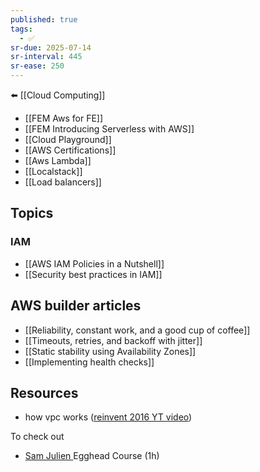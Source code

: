 ```yaml
---
published: true
tags:
  - ✅
sr-due: 2025-07-14
sr-interval: 445
sr-ease: 250
---
```

⬅️ [[Cloud Computing]]

- [[FEM Aws for FE]]
- [[FEM Introducing Serverless with AWS]]
- [[Cloud Playground]]
- [[AWS Certifications]]
- [[Aws Lambda]]
- [[Localstack]]
- [[Load balancers]]

## Topics
### IAM
- [[AWS IAM Policies in a Nutshell]]
- [[Security best practices in IAM]]

## AWS builder articles
- [[Reliability, constant work, and a good cup of coffee]]
- [[Timeouts, retries, and backoff with jitter]]
- [[Static stability using Availability Zones]]
- [[Implementing health checks]]

## Resources
- how vpc works ([reinvent 2016 YT video](https://www.youtube.com/watch?v=St3SE4LWhKo))

To check out
- [Sam Julien ](https://egghead.io/courses/cloud-infrastructure-fundamentals-with-aws-ee4bb845)Egghead Course (1h) 